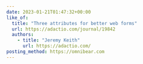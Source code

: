 ```yaml
---
date: 2023-01-21T01:47:32+00:00
like_of:
  title: "Three attributes for better web forms"
  url: https://adactio.com/journal/19842
  authors:
    - title: "Jeremy Keith"
      url: https://adactio.com/
posting_method: https://omnibear.com
---
```

